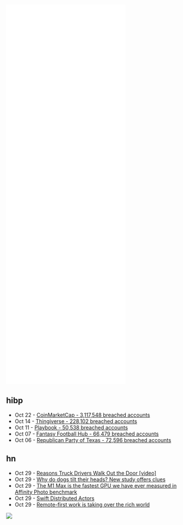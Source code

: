 ![Metrics](https://raw.githubusercontent.com/phixion/phixion/master/metrics.svg)

## hibp

<!--
for https://github.com/phixion/phixion/blob/main/.github/workflows/feeds.yml
-->
<!--START_SECTION:haveibeenpwnd-->
- Oct 22 - [CoinMarketCap - 3,117,548 breached accounts](https://haveibeenpwned.com/PwnedWebsites#CoinMarketCap)
- Oct 14 - [Thingiverse - 228,102 breached accounts](https://haveibeenpwned.com/PwnedWebsites#Thingiverse)
- Oct 11 - [Playbook - 50,538 breached accounts](https://haveibeenpwned.com/PwnedWebsites#Playbook)
- Oct 07 - [Fantasy Football Hub - 66,479 breached accounts](https://haveibeenpwned.com/PwnedWebsites#FantasyFootballHub)
- Oct 06 - [Republican Party of Texas - 72,596 breached accounts](https://haveibeenpwned.com/PwnedWebsites#RepublicanPartyOfTexas)
<!--END_SECTION:haveibeenpwnd-->

## hn

<!--
for https://github.com/phixion/phixion/blob/main/.github/workflows/feeds.yml
-->
<!--START_SECTION:hn-->
- Oct 29 - [Reasons Truck Drivers Walk Out the Door [video]](https://www.youtube.com/watch?v=S7xqbZk8GCU)
- Oct 29 - [Why do dogs tilt their heads? New study offers clues](https://www.science.org/content/article/why-do-dogs-tilt-their-heads-new-study-offers-clues)
- Oct 29 - [The M1 Max is the fastest GPU we have ever measured in Affinity Photo benchmark](https://twitter.com/andysomerfield/status/1451859111843356676)
- Oct 29 - [Swift Distributed Actors](https://swift.org/blog/distributed-actors/)
- Oct 29 - [Remote-first work is taking over the rich world](https://www.economist.com/finance-and-economics/2021/10/30/remote-first-work-is-taking-over-the-rich-world)
<!--END_SECTION:hn-->

<!--
for https://yhype.me
-->
![](https://hit.yhype.me/github/profile?user_id=13013670)
